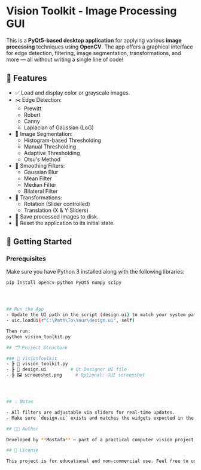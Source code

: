 # Vision Toolkit - Image Processing GUI

This is a **PyQt5-based desktop application** for applying various **image processing** techniques using **OpenCV**. The app offers a graphical interface for edge detection, filtering, image segmentation, transformations, and more — all without writing a single line of code!

## 📸 Features

- ✅ Load and display color or grayscale images.
- ✂️ Edge Detection:
  - Prewitt
  - Robert
  - Canny
  - Laplacian of Gaussian (LoG)
- 🎨 Image Segmentation:
  - Histogram-based Thresholding
  - Manual Thresholding
  - Adaptive Thresholding
  - Otsu's Method
- 🧹 Smoothing Filters:
  - Gaussian Blur
  - Mean Filter
  - Median Filter
  - Bilateral Filter
- 🔄 Transformations:
  - Rotation (Slider controlled)
  - Translation (X & Y Sliders)
- 💾 Save processed images to disk.
- 🔁 Reset the application to its initial state.

## 🚀 Getting Started

### Prerequisites

Make sure you have Python 3 installed along with the following libraries:

```bash
pip install opencv-python PyQt5 numpy scipy




## Run the App
- Update the UI path in the script (design.ui) to match your system path:
- uic.loadUi(r"C:\Path\To\Your\design.ui", self)

Then run:
python vision_toolkit.py

## 🗂️ Project Structure

### 📁 VisionToolkit
- ┣ 📜 vision_toolkit.py
- ┣ 📄 design.ui         # Qt Designer UI file
- ┣ 🖼️ screenshot.png     # Optional: GUI screenshot




## 💡 Notes

- All filters are adjustable via sliders for real-time updates.
- Make sure `design.ui` exists and matches the widgets expected in the code (e.g. `pushButtons`, `sliders`, `labels`).

## 👨‍💻 Author

Developed by **Mostafa** — part of a practical computer vision project using PyQt5 & OpenCV.

## 📃 License

This project is for educational and non-commercial use. Feel free to use and modify it as needed.
